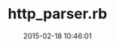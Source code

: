 ---
layout: post
title:  "http_parser.rb"
repo:   "tmm1/http_parser.rb"
date:   2015-02-18 10:46:01
gemurl: http://github.com/tmm1/http_parser.rb
---